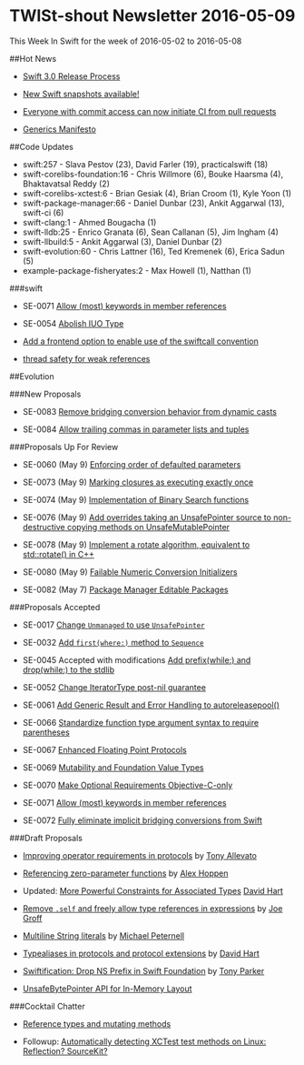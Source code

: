 # TWISt-shout Newsletter 2016-05-09
This Week In Swift for the week of 2016-05-02 to 2016-05-08

##Hot News

* [Swift 3.0 Release Process](https://swift.org/blog/swift-3-0-release-process/)

* [New Swift snapshots available!](http://article.gmane.org/gmane.comp.lang.swift.devel/1888)

* [Everyone with commit access can now initiate CI from	pull requests](http://article.gmane.org/gmane.comp.lang.swift.devel/1913)

* [Generics Manifesto](https://github.com/apple/swift/blob/0567d5f888e9a2f4b4bbd4126c9a13d44c56d847/docs/GenericsManifesto.md)

##Code Updates

* swift:257 - Slava Pestov (23), David Farler (19), practicalswift (18)
* swift-corelibs-foundation:16 - Chris Willmore (6), Bouke Haarsma (4), Bhaktavatsal Reddy (2)
* swift-corelibs-xctest:6 - Brian Gesiak (4), Brian Croom (1), Kyle Yoon (1)
* swift-package-manager:66 - Daniel Dunbar (23), Ankit Aggarwal (13), swift-ci (6)
* swift-clang:1 - Ahmed Bougacha (1)
* swift-lldb:25 - Enrico Granata (6), Sean Callanan (5), Jim Ingham (4)
* swift-llbuild:5 - Ankit Aggarwal (3), Daniel Dunbar (2)
* swift-evolution:60 - Chris Lattner (16), Ted Kremenek (6), Erica Sadun (5)
* example-package-fisheryates:2 - Max Howell (1), Natthan (1)

###swift

* SE-0071 [Allow (most) keywords in member references](https://github.com/apple/swift/commit/14c7a3dafee97c3653883f2de9216b2f87f7ab55)

* SE-0054 [Abolish IUO Type](https://github.com/apple/swift/commit/af0c7bd6200b90e14ab147a9a5a74e65db0d639b)

* [Add a frontend option to enable use of the swiftcall convention](https://github.com/apple/swift/commit/0793258bece36875ee7f8ed175b61e1a2e8c517a)

* [thread safety for weak references](https://github.com/apple/swift/commit/94a9c512b92f0a4751fdeebc4c2839875bb75a13)

##Evolution

###New Proposals

* SE-0083 [Remove bridging conversion behavior from dynamic casts](https://github.com/apple/swift-evolution/blob/master/proposals/0083-remove-bridging-from-dynamic-casts.md)

* SE-0084 [Allow trailing commas in parameter lists and tuples](https://github.com/apple/swift-evolution/blob/master/proposals/0084-trailing-commas.md)

###Proposals Up For Review

* SE-0060 (May 9) [Enforcing order of defaulted parameters](https://github.com/apple/swift-evolution/blob/master/proposals/0060-defaulted-parameter-order.md)

* SE-0073 (May 9) [Marking closures as executing exactly once](https://github.com/apple/swift-evolution/blob/master/proposals/0073-noescape-once.md)

* SE-0074 (May 9) [Implementation of Binary Search functions](https://github.com/apple/swift-evolution/blob/master/proposals/0074-binary-search.md)

* SE-0076 (May 9) [Add overrides taking an UnsafePointer source to non-destructive copying methods on UnsafeMutablePointer](https://github.com/apple/swift-evolution/blob/master/proposals/0076-copying-to-unsafe-mutable-pointer-with-unsafe-pointer-source.md)

* SE-0078 (May 9) [Implement a rotate algorithm, equivalent to std::rotate() in C++](https://github.com/apple/swift-evolution/blob/master/proposals/0078-rotate-algorithm.md)

* SE-0080 (May 9) [Failable Numeric Conversion Initializers](https://github.com/apple/swift-evolution/blob/master/proposals/0080-failable-numeric-initializers.md)

* SE-0082 (May 7) [Package Manager Editable Packages](https://github.com/apple/swift-evolution/blob/master/proposals/0082-swiftpm-package-edit.md)

###Proposals Accepted

* SE-0017 [Change `Unmanaged` to use `UnsafePointer`](https://github.com/apple/swift-evolution/blob/master/proposals/0017-convert-unmanaged-to-use-unsafepointer.md)

* SE-0032 [Add `first(where:)` method to `Sequence`](https://github.com/apple/swift-evolution/blob/master/proposals/0032-sequencetype-find.md)

* SE-0045 Accepted with modifications [Add prefix(while:) and drop(while:) to the stdlib](https://github.com/apple/swift-evolution/blob/master/proposals/0045-scan-takewhile-dropwhile.md)

* SE-0052 [Change IteratorType post-nil guarantee](https://github.com/apple/swift-evolution/blob/master/proposals/0052-iterator-post-nil-guarantee.md)

* SE-0061 [Add Generic Result and Error Handling to autoreleasepool()](https://github.com/apple/swift-evolution/blob/master/proposals/0061-autoreleasepool-signature.md)

* SE-0066 [Standardize function type argument syntax to require parentheses](https://github.com/apple/swift-evolution/blob/master/proposals/0066-standardize-function-type-syntax.md)

* SE-0067 [Enhanced Floating Point Protocols](https://github.com/apple/swift-evolution/blob/master/proposals/0067-floating-point-protocols.md)

* SE-0069 [Mutability and Foundation Value Types](https://github.com/apple/swift-evolution/blob/master/proposals/0069-swift-mutability-for-foundation.md)

* SE-0070 [Make Optional Requirements Objective-C-only](https://github.com/apple/swift-evolution/blob/master/proposals/0070-optional-requirements.md)

* SE-0071 [Allow (most) keywords in member references](https://github.com/apple/swift-evolution/blob/master/proposals/0071-member-keywords.md)

* SE-0072 [Fully eliminate implicit bridging conversions from Swift](https://github.com/apple/swift-evolution/blob/master/proposals/0072-eliminate-implicit-bridging-conversions.md)
  
###Draft Proposals

* [Improving operator requirements in protocols](https://github.com/allevato/swift-evolution/blob/master/proposals/0000-improving-operators-in-protocols.md) by [Tony Allevato](mailto:allevato@google.com)

* [Referencing zero-parameter functions](https://github.com/ahoppen/swift-evolution/blob/reference-zero-param-func/proposals/0000-refernce-zero-param-func.md) by [Alex Hoppen](mailto:alex@ateamer.de)

* Updated: [More Powerful Constraints for Associated Types](http://thread.gmane.org/gmane.comp.lang.swift.evolution/15201/focus=15928) [David Hart](mailto:david@hartbit.com)

* [Remove `.self` and freely allow type references in expressions](https://github.com/jckarter/swift-evolution/blob/remove-dot-self/proposals/XXXX-remove-dot-self.md) by [Joe Groff](mailto:jgroff@apple.com)

* [Multiline String literals](https://gist.github.com/michaelpeternell/a4da4185de78808f4575a836c50debbd) by [Michael Peternell](mailto:michael.peternell@gmx.at)

* [Typealiases in protocols and protocol extensions](http://thread.gmane.org/gmane.comp.lang.swift.evolution/16432) by [David Hart](mailto:david@hartbit.com)

* [Swiftification: Drop NS Prefix in Swift Foundation](https://github.com/parkera/swift-evolution/blob/parkera/drop_ns/proposals/NNNN-drop-foundation-ns.md) by [Tony Parker](anthony.parker@apple.com)

* [UnsafeBytePointer API for In-Memory Layout](http://article.gmane.org/gmane.comp.lang.swift.devel/1941)

###Cocktail Chatter

* [Reference types and mutating methods](http://thread.gmane.org/gmane.comp.lang.swift.evolution/15777)

* Followup: [Automatically detecting XCTest test methods on Linux: Reflection? SourceKit?](http://thread.gmane.org/gmane.comp.lang.swift.devel/1869/focus=1937)


